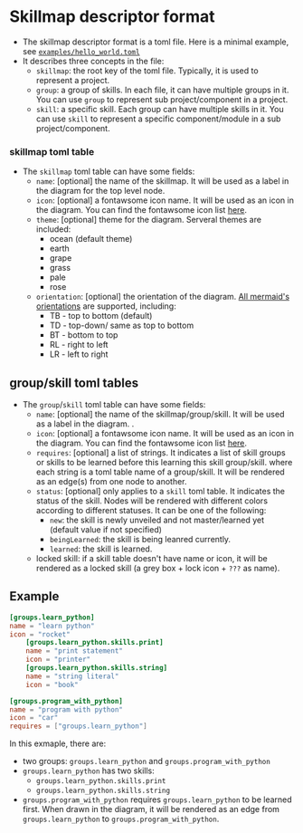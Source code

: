# Skillmap descriptor format
* The skillmap descriptor format is a toml file. Here is a minimal example, see [`examples/hello_world.toml`](examples/hello_world.toml)
* It describes three concepts in the file:
  * `skillmap`: the root key of the toml file. Typically, it is used to represent a project.
  * `group`: a group of skills. In each file, it can have multiple groups in it. You can use `group` to represent sub project/component in a project.
  * `skill`: a specific skill. Each group can have multiple skills in it. You can use `skill` to represent a specific component/module in a sub project/component.
### skillmap toml table
* The `skillmap` toml table can have some fields:
  * `name`: [optional] the name of the skillmap. It will be used as a label in the diagram for the top level node.
  * `icon`: [optional] a fontawsome icon name. It will be used as an icon in the diagram. You can find the fontawsome icon list [here](https://fontawesome.com/v4.7.0/icons/).
  * `theme`: [optional] theme for the diagram. Serveral themes are included:
    * ocean (default theme)
    * earth
    * grape
    * grass
    * pale
    * rose
  * `orientation`: [optional] the orientation of the diagram. [All mermaid's orientations](https://mermaid-js.github.io/mermaid/#/flowchart?id=flowchart-orientation) are supported, including:
    * TB - top to bottom (default)
    * TD - top-down/ same as top to bottom
    * BT - bottom to top
    * RL - right to left
    * LR - left to right
## group/skill toml tables
* The `group`/`skill` toml table can have some fields:
  * `name`: [optional] the name of the skillmap/group/skill. It will be used as a label in the diagram. .
  * `icon`: [optional] a fontawsome icon name. It will be used as an icon in the diagram. You can find the fontawsome icon list [here](https://fontawesome.com/v4.7.0/icons/).
  * `requires`: [optional] a list of strings. It indicates a list of skill groups or skills to be learned before this learning this skill group/skill. where each string is a toml table name of a group/skill. It will be rendered as an edge(s) from one node to another. 
  * `status`: [optional] only applies to a `skill` toml table. It indicates the status of the skill. Nodes will be rendered with different colors according to different statuses. It can be one of the following:
    * `new`: the skill is newly unveiled and not master/learned yet (default value if not specified)
    * `beingLearned`: the skill is being leanred currently.
    * `learned`: the skill is learned.
  * locked skill: if a skill table doesn't have name or icon, it will be rendered as a locked skill (a grey box + lock icon + `???` as name).

## Example
```toml
[groups.learn_python]
name = "learn python"
icon = "rocket"
    [groups.learn_python.skills.print]
    name = "print statement"
    icon = "printer"
    [groups.learn_python.skills.string]
    name = "string literal"
    icon = "book"

[groups.program_with_python]
name = "program with python"
icon = "car"
requires = ["groups.learn_python"]
```
In this exmaple, there are:
* two groups: `groups.learn_python` and `groups.program_with_python`
* `groups.learn_python` has two skills: 
  * `groups.learn_python.skills.print` 
  * `groups.learn_python.skills.string`
* `groups.program_with_python` requires `groups.learn_python` to be learned first. When drawn in the diagram, it will be rendered as an edge from `groups.learn_python` to `groups.program_with_python`.